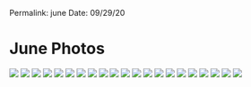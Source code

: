
Permalink: june
Date: 09/29/20

# June Photos

![][image-1]
![][image-2]
![][image-3]
![][image-4]
![][image-5]
![][image-6]
![][image-7]
![][image-8]
![][image-9]
![][image-10]
![][image-11]
![][image-12]
![][image-13]
![][image-14]
![][image-15]
![][image-16]
![][image-17]
![][image-18]
![][image-19]
![][image-20]
![][image-21]


[image-1]:	https://i.imgur.com/GPy4OZr.jpg
[image-2]:	https://i.imgur.com/jImpp2V.jpg
[image-3]:	https://i.imgur.com/hs1FeAa.jpg
[image-4]:	https://i.imgur.com/iS880gm.jpg
[image-5]:	https://i.imgur.com/4fyrnhV.jpg
[image-6]:	https://i.imgur.com/zFnbY9Z.jpg
[image-7]:	https://i.imgur.com/bd25GG6.jpg
[image-8]:	https://i.imgur.com/ULnd31g.jpg
[image-9]:	https://i.imgur.com/G8PD19a.jpg
[image-10]:	https://i.imgur.com/FTr4Qsf.jpg
[image-11]:	https://i.imgur.com/8xHPy9g.jpg
[image-12]:	https://i.imgur.com/8RjeYJi.jpg
[image-13]:	https://i.imgur.com/M0ZtcEJ.jpg
[image-14]:	https://i.imgur.com/TAnd3TU.jpg
[image-15]:	https://i.imgur.com/CgPiZtA.jpg
[image-16]:	https://i.imgur.com/iqzcREi.jpg
[image-17]:	https://i.imgur.com/HnrYD80.jpg
[image-18]:	https://i.imgur.com/itePayi.jpg
[image-19]:	https://i.imgur.com/c41FxS1.jpg
[image-20]:	https://i.imgur.com/RE9ZSo7.jpg
[image-21]:	https://i.imgur.com/XA2byeN.jpg